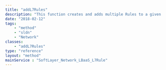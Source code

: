```yaml
---
title: "addL7Rules"
description: "This function creates and adds multiple Rules to a given L7 policy with all the details provided for rules "
date: "2018-02-12"
tags:
    - "method"
    - "sldn"
    - "Network"
classes:
    - "addL7Rules"
type: "reference"
layout: "method"
mainService : "SoftLayer_Network_LBaaS_L7Rule"
---
```


